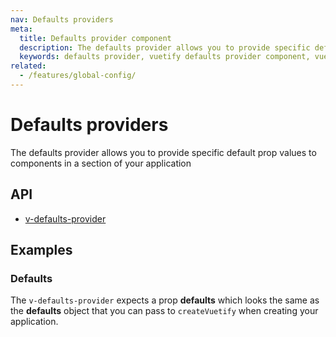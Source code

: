 ```yaml
---
nav: Defaults providers
meta:
  title: Defaults provider component
  description: The defaults provider allows you to provide specific default prop values to components in a section of your application
  keywords: defaults provider, vuetify defaults provider component, vue defaults provider component
related:
  - /features/global-config/
---
```


# Defaults providers

The defaults provider allows you to provide specific default prop values to components in a section of your application

## API

- [v-defaults-provider](/api/v-defaults-provider)

## Examples

### Defaults

The `v-defaults-provider` expects a prop **defaults** which looks the same as the **defaults** object that you can pass to `createVuetify` when creating your application.

<example file="v-defaults-provider/prop-defaults" />
